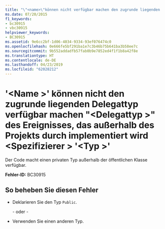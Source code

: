 ```yaml
---
title: "\"<name>\"können nicht verfügbar machen den zugrunde liegenden Delegattyp\"<delegatetype>' des Ereignisses, außerhalb des Projekts durch implementiert wird <specifier> \"<type>\""
ms.date: 07/20/2015
f1_keywords:
- bc30915
- vbc30915
helpviewer_keywords:
- BC30915
ms.assetid: 9e6cc2bf-1d06-4034-9334-93ef076474c0
ms.openlocfilehash: 0e666fe5bf291ba1e7c3b46b75b641ba3b58ee7c
ms.sourcegitcommit: 9b552addadfb57fab0b9e7852ed4f1f1b8a42f8e
ms.translationtype: HT
ms.contentlocale: de-DE
ms.lasthandoff: 04/23/2019
ms.locfileid: "62028212"
---
```

# <a name="name-cannot-expose-the-underlying-delegate-type-delegatetype-of-the-event-it-is-implementing-outside-the-project-through-specifier-type"></a>'\<Name >' können nicht den zugrunde liegenden Delegattyp verfügbar machen "\<Delegattyp >" des Ereignisses, das außerhalb des Projekts durch implementiert wird \<Spezifizierer > '\<Typ >'
Der Code macht einen privaten Typ außerhalb der öffentlichen Klasse verfügbar.  
  
 **Fehler-ID:** BC30915  
  
## <a name="to-correct-this-error"></a>So beheben Sie diesen Fehler  
  
- Deklarieren Sie den Typ `Public`.  
  
     - oder -   
  
- Verwenden Sie einen anderen Typ.